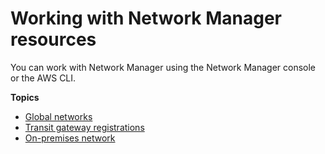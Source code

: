 # Working with Network Manager resources<a name="working-with-network-manager"></a>

You can work with Network Manager using the Network Manager console or the AWS CLI\.

**Topics**
+ [Global networks](global-networks.md)
+ [Transit gateway registrations](tgw-registrations.md)
+ [On\-premises network](on-premises-networks.md)